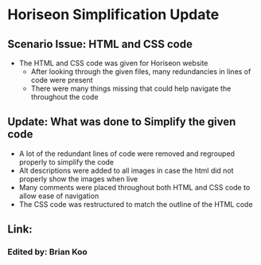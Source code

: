 # Horiseon Simplification Update

## Scenario Issue: HTML and CSS code
* The HTML and CSS code was given for Horiseon website
  * After looking through the given files, many redundancies in lines of code were present
  * There were many things missing that could help navigate the throughout the code

## Update: What was done to Simplify the given code
* A lot of the redundant lines of code were removed and regrouped properly to simplify the code
* Alt descriptions were added to all images in case the html did not properly show the images when live
* Many comments were placed throughout both HTML and CSS code to allow ease of navigation
* The CSS code was restructured to match the outline of the HTML code

## Link: 

### Edited by: Brian Koo
